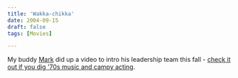 ```yaml
---
title: 'Wakka-chikka'
date: 2004-09-15
draft: false
tags: [Movies]

---
```


My buddy [Mark](http://duke.usask.ca/~che434/mark/) did up a video to intro his leadership team this fall - [check it out if you dig '70s music and campy acting](http://www.forestgrovecc.com/movies/youngadults/leadersintro04.mov).